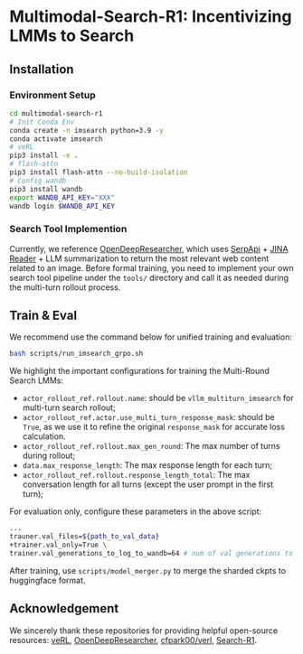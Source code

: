 # Multimodal-Search-R1: Incentivizing LMMs to Search

## Installation
### Environment Setup
```bash
cd multimodal-search-r1
# Init Conda Env
conda create -n imsearch python=3.9 -y
conda activate imsearch
# veRL
pip3 install -e .
# flash-attn
pip3 install flash-attn --no-build-isolation
# Config wandb
pip3 install wandb
export WANDB_API_KEY="XXX"
wandb login $WANDB_API_KEY
```

### Search Tool Implemention
Currently, we reference [OpenDeepResearcher](https://github.com/mshumer/OpenDeepResearcher), which uses [SerpApi](https://serpapi.com/) + [JINA Reader](https://jina.ai/reader/) + LLM summarization to return the most relevant web content related to an image. Before formal training, you need to implement your own search tool pipeline under the `tools/` directory and call it as needed during the multi-turn rollout process.

## Train & Eval
We recommend use the command below for unified training and evaluation:
```bash
bash scripts/run_imsearch_grpo.sh
```
We highlight the important configurations for training the Multi-Round Search LMMs:
- `actor_rollout_ref.rollout.name`: should be `vllm_multiturn_imsearch` for multi-turn search rollout;
- `actor_rollout_ref.actor.use_multi_turn_response_mask`: should be `True`, as we use it to refine the original `response_mask` for accurate loss calculation.
- `actor_rollout_ref.rollout.max_gen_round`: The max number of turns during rollout;
- `data.max_response_length`: The max response length for each turn;
- `actor_rollout_ref.rollout.response_length_total`: The max conversation length for all turns (except the user prompt in the first turn);

For evaluation only, configure these parameters in the above script:
```bash
...
trauner.val_files=${path_to_val_data}
+trainer.val_only=True \
trainer.val_generations_to_log_to_wandb=64 # num of val generations to log
```
After training, use `scripts/model_merger.py` to merge the sharded ckpts to huggingface format.

## Acknowledgement
We sincerely thank these repositories for providing helpful open-source resources: [veRL](https://github.com/volcengine/verl), [OpenDeepResearcher](https://github.com/mshumer/OpenDeepResearcher), [cfpark00/verl](https://github.com/cfpark00/verl/tree/multi_turn_rollout), [Search-R1](https://github.com/PeterGriffinJin/Search-R1).